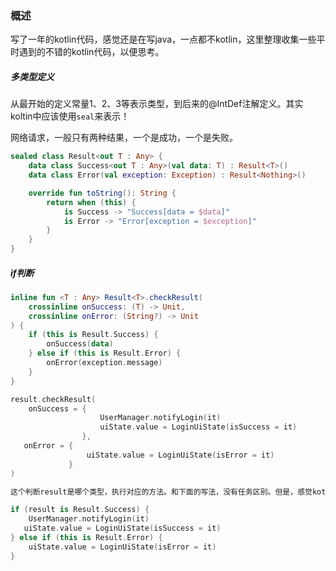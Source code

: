 ###   概述  


写了一年的kotlin代码，感觉还是在写java，一点都不kotlin，这里整理收集一些平时遇到的不错的kotlin代码，以便思考。   


##### 多类型定义  

从最开始的定义常量1、2、3等表示类型，到后来的@IntDef注解定义。其实koltin中应该使用`seal`来表示！

网络请求，一般只有两种结果，一个是成功，一个是失败。

```kotlin
sealed class Result<out T : Any> {
    data class Success<out T : Any>(val data: T) : Result<T>()
    data class Error(val exception: Exception) : Result<Nothing>()

    override fun toString(): String {
        return when (this) {
            is Success -> "Success[data = $data]"
            is Error -> "Error[exception = $exception]"
        }
    }
}
```  

##### if判断

```kotlin
inline fun <T : Any> Result<T>.checkResult(
    crossinline onSuccess: (T) -> Unit,
    crossinline onError: (String?) -> Unit
) {
    if (this is Result.Success) {
        onSuccess(data)
    } else if (this is Result.Error) {
        onError(exception.message)
    }
}

result.checkResult(
	onSuccess = {
                    UserManager.notifyLogin(it)
                    uiState.value = LoginUiState(isSuccess = it)
                },
   onError = {
                 uiState.value = LoginUiState(isError = it)
             }
)

这个判断result是哪个类型，执行对应的方法。和下面的写法，没有任务区别。但是，感觉kotlin化的代码确实看起来含义更明显一点

if (result is Result.Success) {
	UserManager.notifyLogin(it)
   uiState.value = LoginUiState(isSuccess = it)
} else if (this is Result.Error) {
	uiState.value = LoginUiState(isError = it)
}
```
